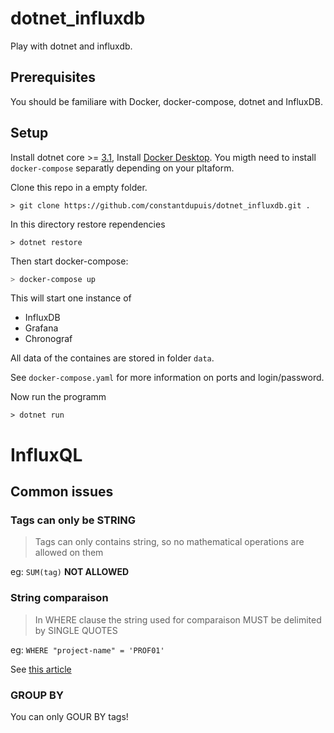 # dotnet_influxdb

Play with dotnet and influxdb.

## Prerequisites

You should be familiare with Docker, docker-compose, dotnet and InfluxDB.

## Setup

Install dotnet core >= [3.1](https://dotnet.microsoft.com/download/dotnet-core/current),  Install [Docker Desktop](https://www.docker.com/products/docker-desktop). You migth need to install `docker-compose` separatly depending on your pltaform.

Clone this repo in a empty folder.

`> git clone https://github.com/constantdupuis/dotnet_influxdb.git .`

In this directory restore rependencies

`> dotnet restore`

Then start docker-compose:

```PowerShell
> docker-compose up
```

This will start one instance of

- InfluxDB
- Grafana
- Chronograf

All data of the containes are stored in folder `data`.

See `docker-compose.yaml` for more information on ports and login/password.

Now run the programm

`> dotnet run`

# InfluxQL

## Common issues

### Tags can only be STRING

> Tags can only contains string, so no mathematical operations are allowed on them

eg: `SUM(tag)` **NOT ALLOWED**

### String comparaison

> In WHERE clause the string used for comparaison MUST be delimited by SINGLE QUOTES

eg: `WHERE "project-name" = 'PROF01'`

See [this article](https://docs.influxdata.com/influxdb/v1.7/query_language/data_exploration/#a-where-clause-query-unexpectedly-returns-no-data)

### GROUP BY

You can only GOUR BY tags!
